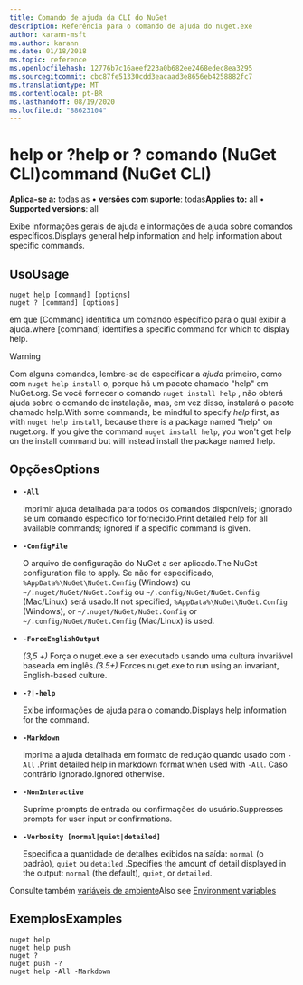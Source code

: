 ```yaml
---
title: Comando de ajuda da CLI do NuGet
description: Referência para o comando de ajuda do nuget.exe
author: karann-msft
ms.author: karann
ms.date: 01/18/2018
ms.topic: reference
ms.openlocfilehash: 12776b7c16aeef223a0b682ee2468edec8ea3295
ms.sourcegitcommit: cbc87fe51330cdd3eacaad3e8656eb4258882fc7
ms.translationtype: MT
ms.contentlocale: pt-BR
ms.lasthandoff: 08/19/2020
ms.locfileid: "88623104"
---
```

# <a name="help-or--command-nuget-cli"></a><span data-ttu-id="d6d94-103">help or ?</span><span class="sxs-lookup"><span data-stu-id="d6d94-103">help or ?</span></span> <span data-ttu-id="d6d94-104">comando (NuGet CLI)</span><span class="sxs-lookup"><span data-stu-id="d6d94-104">command (NuGet CLI)</span></span>

<span data-ttu-id="d6d94-105">**Aplica-se a:** todas as &bullet; **versões com suporte**: todas</span><span class="sxs-lookup"><span data-stu-id="d6d94-105">**Applies to:** all &bullet; **Supported versions**: all</span></span>

<span data-ttu-id="d6d94-106">Exibe informações gerais de ajuda e informações de ajuda sobre comandos específicos.</span><span class="sxs-lookup"><span data-stu-id="d6d94-106">Displays general help information and help information about specific commands.</span></span>

## <a name="usage"></a><span data-ttu-id="d6d94-107">Uso</span><span class="sxs-lookup"><span data-stu-id="d6d94-107">Usage</span></span>

```cli
nuget help [command] [options]
nuget ? [command] [options]
```

<span data-ttu-id="d6d94-108">em que [Command] identifica um comando específico para o qual exibir a ajuda.</span><span class="sxs-lookup"><span data-stu-id="d6d94-108">where [command] identifies a specific command for which to display help.</span></span>

> [!Warning]
> <span data-ttu-id="d6d94-109">Com alguns comandos, lembre-se de especificar a *ajuda* primeiro, como com `nuget help install` o, porque há um pacote chamado "help" em NuGet.org. Se você fornecer o comando `nuget install help` , não obterá ajuda sobre o comando de instalação, mas, em vez disso, instalará o pacote chamado help.</span><span class="sxs-lookup"><span data-stu-id="d6d94-109">With some commands, be mindful to specify *help* first, as with `nuget help install`, because there is a package named "help" on nuget.org. If you give the command `nuget install help`, you won't get help on the install command but will instead install the package named help.</span></span>

## <a name="options"></a><span data-ttu-id="d6d94-110">Opções</span><span class="sxs-lookup"><span data-stu-id="d6d94-110">Options</span></span>

- **`-All`**

  <span data-ttu-id="d6d94-111">Imprimir ajuda detalhada para todos os comandos disponíveis; ignorado se um comando específico for fornecido.</span><span class="sxs-lookup"><span data-stu-id="d6d94-111">Print detailed help for all available commands; ignored if a specific command is given.</span></span>

- **`-ConfigFile`**

  <span data-ttu-id="d6d94-112">O arquivo de configuração do NuGet a ser aplicado.</span><span class="sxs-lookup"><span data-stu-id="d6d94-112">The NuGet configuration file to apply.</span></span> <span data-ttu-id="d6d94-113">Se não for especificado, `%AppData%\NuGet\NuGet.Config` (Windows) ou `~/.nuget/NuGet/NuGet.Config` ou `~/.config/NuGet/NuGet.Config` (Mac/Linux) será usado.</span><span class="sxs-lookup"><span data-stu-id="d6d94-113">If not specified, `%AppData%\NuGet\NuGet.Config` (Windows), or `~/.nuget/NuGet/NuGet.Config` or `~/.config/NuGet/NuGet.Config` (Mac/Linux) is used.</span></span>

- **`-ForceEnglishOutput`**

  <span data-ttu-id="d6d94-114">*(3,5 +)* Força o nuget.exe a ser executado usando uma cultura invariável baseada em inglês.</span><span class="sxs-lookup"><span data-stu-id="d6d94-114">*(3.5+)* Forces nuget.exe to run using an invariant, English-based culture.</span></span>

- **`-?|-help`**

  <span data-ttu-id="d6d94-115">Exibe informações de ajuda para o comando.</span><span class="sxs-lookup"><span data-stu-id="d6d94-115">Displays help information for the command.</span></span>

- **`-Markdown`**

  <span data-ttu-id="d6d94-116">Imprima a ajuda detalhada em formato de redução quando usado com `-All` .</span><span class="sxs-lookup"><span data-stu-id="d6d94-116">Print detailed help in markdown format when used with `-All`.</span></span> <span data-ttu-id="d6d94-117">Caso contrário ignorado.</span><span class="sxs-lookup"><span data-stu-id="d6d94-117">Ignored otherwise.</span></span>

- **`-NonInteractive`**

  <span data-ttu-id="d6d94-118">Suprime prompts de entrada ou confirmações do usuário.</span><span class="sxs-lookup"><span data-stu-id="d6d94-118">Suppresses prompts for user input or confirmations.</span></span>

- **`-Verbosity [normal|quiet|detailed]`**

  <span data-ttu-id="d6d94-119">Especifica a quantidade de detalhes exibidos na saída: `normal` (o padrão), `quiet` ou `detailed` .</span><span class="sxs-lookup"><span data-stu-id="d6d94-119">Specifies the amount of detail displayed in the output: `normal` (the default), `quiet`, or `detailed`.</span></span>

<span data-ttu-id="d6d94-120">Consulte também [variáveis de ambiente](cli-ref-environment-variables.md)</span><span class="sxs-lookup"><span data-stu-id="d6d94-120">Also see [Environment variables](cli-ref-environment-variables.md)</span></span>

## <a name="examples"></a><span data-ttu-id="d6d94-121">Exemplos</span><span class="sxs-lookup"><span data-stu-id="d6d94-121">Examples</span></span>

```cli
nuget help
nuget help push
nuget ?
nuget push -?
nuget help -All -Markdown
```
